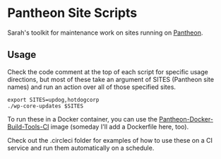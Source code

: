 # Pantheon Site Scripts

Sarah's toolkit for maintenance work on sites running on [Pantheon](https://pantheon.io).

## Usage

Check the code comment at the top of each script for specific usage directions, but most of these take an argument of SITES (Pantheon site names) and run an action over all of those specified sites.

```
export SITES=updog,hotdogcorp
./wp-core-updates $SITES
```

To run these in a Docker container, you can use the [Pantheon-Docker-Build-Tools-CI](https://github.com/pantheon-systems/docker-build-tools-ci) image (someday I'll add a Dockerfile here, too).

Check out the .circleci folder for examples of how to use these on a CI service and run them automatically on a schedule.